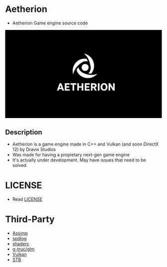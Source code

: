# Aetherion
- Aetherion Game engine source code

![Aetherion Logo](./aetherion_logo.png)

## Description
- Aetherion is a game engine made in C++ and Vulkan (and soon DirectX 12) by Dravix Studios
- Was made for having a propietary next-gen game engine
- It's actually under development. May have issues that need to be solved.

# LICENSE
- Read [LICENSE](./LICENSE)

# Third-Party
- [Assimp](https://github.com/assimp/assimp)
- [spdlog](https://github.com/gabime/spdlog)
- [shaderc](https://github.com/google/shaderc)
- [g-truc/glm](https://github.com/g-truc/glm)
- [Vulkan](https://www.vulkan.org/)
- [STB](https://github.com/nothings/stb)